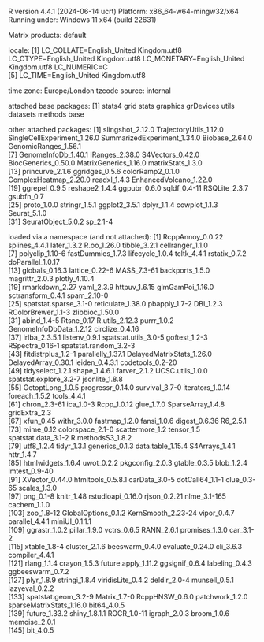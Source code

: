 R version 4.4.1 (2024-06-14 ucrt)
Platform: x86_64-w64-mingw32/x64
Running under: Windows 11 x64 (build 22631)

Matrix products: default


locale:
[1] LC_COLLATE=English_United Kingdom.utf8  LC_CTYPE=English_United Kingdom.utf8    LC_MONETARY=English_United Kingdom.utf8 LC_NUMERIC=C                           
[5] LC_TIME=English_United Kingdom.utf8    

time zone: Europe/London
tzcode source: internal

attached base packages:
[1] stats4    grid      stats     graphics  grDevices utils     datasets  methods   base     

other attached packages:
 [1] slingshot_2.12.0            TrajectoryUtils_1.12.0      SingleCellExperiment_1.26.0 SummarizedExperiment_1.34.0 Biobase_2.64.0              GenomicRanges_1.56.1       
 [7] GenomeInfoDb_1.40.1         IRanges_2.38.0              S4Vectors_0.42.0            BiocGenerics_0.50.0         MatrixGenerics_1.16.0       matrixStats_1.3.0          
[13] princurve_2.1.6             ggridges_0.5.6              colorRamp2_0.1.0            ComplexHeatmap_2.20.0       readxl_1.4.3                EnhancedVolcano_1.22.0     
[19] ggrepel_0.9.5               reshape2_1.4.4              ggpubr_0.6.0                sqldf_0.4-11                RSQLite_2.3.7               gsubfn_0.7                 
[25] proto_1.0.0                 stringr_1.5.1               ggplot2_3.5.1               dplyr_1.1.4                 cowplot_1.1.3               Seurat_5.1.0               
[31] SeuratObject_5.0.2          sp_2.1-4                   

loaded via a namespace (and not attached):
  [1] RcppAnnoy_0.0.22          splines_4.4.1             later_1.3.2               R.oo_1.26.0               tibble_3.2.1              cellranger_1.1.0         
  [7] polyclip_1.10-6           fastDummies_1.7.3         lifecycle_1.0.4           tcltk_4.4.1               rstatix_0.7.2             doParallel_1.0.17        
 [13] globals_0.16.3            lattice_0.22-6            MASS_7.3-61               backports_1.5.0           magrittr_2.0.3            plotly_4.10.4            
 [19] rmarkdown_2.27            yaml_2.3.9                httpuv_1.6.15             glmGamPoi_1.16.0          sctransform_0.4.1         spam_2.10-0              
 [25] spatstat.sparse_3.1-0     reticulate_1.38.0         pbapply_1.7-2             DBI_1.2.3                 RColorBrewer_1.1-3        zlibbioc_1.50.0          
 [31] abind_1.4-5               Rtsne_0.17                R.utils_2.12.3            purrr_1.0.2               GenomeInfoDbData_1.2.12   circlize_0.4.16          
 [37] irlba_2.3.5.1             listenv_0.9.1             spatstat.utils_3.0-5      goftest_1.2-3             RSpectra_0.16-1           spatstat.random_3.2-3    
 [43] fitdistrplus_1.2-1        parallelly_1.37.1         DelayedMatrixStats_1.26.0 DelayedArray_0.30.1       leiden_0.4.3.1            codetools_0.2-20         
 [49] tidyselect_1.2.1          shape_1.4.6.1             farver_2.1.2              UCSC.utils_1.0.0          spatstat.explore_3.2-7    jsonlite_1.8.8           
 [55] GetoptLong_1.0.5          progressr_0.14.0          survival_3.7-0            iterators_1.0.14          foreach_1.5.2             tools_4.4.1              
 [61] chron_2.3-61              ica_1.0-3                 Rcpp_1.0.12               glue_1.7.0                SparseArray_1.4.8         gridExtra_2.3            
 [67] xfun_0.45                 withr_3.0.0               fastmap_1.2.0             fansi_1.0.6               digest_0.6.36             R6_2.5.1                 
 [73] mime_0.12                 colorspace_2.1-0          scattermore_1.2           tensor_1.5                spatstat.data_3.1-2       R.methodsS3_1.8.2        
 [79] utf8_1.2.4                tidyr_1.3.1               generics_0.1.3            data.table_1.15.4         S4Arrays_1.4.1            httr_1.4.7               
 [85] htmlwidgets_1.6.4         uwot_0.2.2                pkgconfig_2.0.3           gtable_0.3.5              blob_1.2.4                lmtest_0.9-40            
 [91] XVector_0.44.0            htmltools_0.5.8.1         carData_3.0-5             dotCall64_1.1-1           clue_0.3-65               scales_1.3.0             
 [97] png_0.1-8                 knitr_1.48                rstudioapi_0.16.0         rjson_0.2.21              nlme_3.1-165              cachem_1.1.0             
[103] zoo_1.8-12                GlobalOptions_0.1.2       KernSmooth_2.23-24        vipor_0.4.7               parallel_4.4.1            miniUI_0.1.1.1           
[109] ggrastr_1.0.2             pillar_1.9.0              vctrs_0.6.5               RANN_2.6.1                promises_1.3.0            car_3.1-2                
[115] xtable_1.8-4              cluster_2.1.6             beeswarm_0.4.0            evaluate_0.24.0           cli_3.6.3                 compiler_4.4.1           
[121] rlang_1.1.4               crayon_1.5.3              future.apply_1.11.2       ggsignif_0.6.4            labeling_0.4.3            ggbeeswarm_0.7.2         
[127] plyr_1.8.9                stringi_1.8.4             viridisLite_0.4.2         deldir_2.0-4              munsell_0.5.1             lazyeval_0.2.2           
[133] spatstat.geom_3.2-9       Matrix_1.7-0              RcppHNSW_0.6.0            patchwork_1.2.0           sparseMatrixStats_1.16.0  bit64_4.0.5              
[139] future_1.33.2             shiny_1.8.1.1             ROCR_1.0-11               igraph_2.0.3              broom_1.0.6               memoise_2.0.1            
[145] bit_4.0.5   